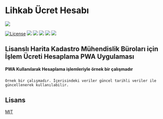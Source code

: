 # Lihkab Ücret Hesabı

![](https://grkm.github.io/Lihkab-Ucret-Hesaplama/img/icons/icon-128x128.png)

[![License](http://img.shields.io/badge/license-MIT-blue.svg)](http://opensource.org/licenses/MIT)
![](https://img.shields.io/github/stars/grkm/Lihkab-Ucret-Hesaplama.svg) 
![](https://img.shields.io/github/forks/grkm/Lihkab-Ucret-Hesaplama.svg) 
![](https://img.shields.io/github/tag/grkm/Lihkab-Ucret-Hesaplama.svg) 
![](https://img.shields.io/github/release/grkm/Lihkab-Ucret-Hesaplama.svg) 
![](https://img.shields.io/github/issues/grkm/Lihkab-Ucret-Hesaplama.svg)


## Lisanslı Harita Kadastro Mühendislik Büroları için İşlem Ücreti Hesaplama PWA Uygulaması

#### PWA Kullanılarak Hesaplama işlemleriyle örnek bir çalışmadır

#####
```
Örnek bir çalışmadır. İçerisindeki veriler güncel tarihli veriler ile güncellenerek kullanılabilir.
```



## Lisans
[MIT](https://choosealicense.com/licenses/mit/)

